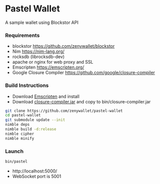 # Pastel Wallet
A sample wallet using Blockstor API


### Requirements
- blockstor https://github.com/zenywallet/blockstor
- Nim https://nim-lang.org/
- rocksdb (librocksdb-dev)
- apache or nginx for web proxy and SSL
- Emscripten https://emscripten.org/
- Google Closure Compiler https://github.com/google/closure-compiler


### Build Instructions
- Download [Emscripten](https://emscripten.org/) and install
- Download [closure-compiler.jar](https://developers.google.com/closure/compiler) and copy to bin/closure-compiler.jar

```bash
git clone https://github.com/zenywallet/pastel-wallet
cd pastel-wallet
git submodule update --init
nimble deps
nimble build -d:release
nimble cipher
nimble minify
```


### Launch
```bash
bin/pastel
```
- http://localhost:5000/
- WebSocket port is 5001
